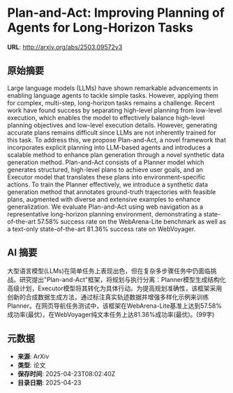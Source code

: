 # Plan-and-Act: Improving Planning of Agents for Long-Horizon Tasks

**URL**: http://arxiv.org/abs/2503.09572v3

## 原始摘要

Large language models (LLMs) have shown remarkable advancements in enabling
language agents to tackle simple tasks. However, applying them for complex,
multi-step, long-horizon tasks remains a challenge. Recent work have found
success by separating high-level planning from low-level execution, which
enables the model to effectively balance high-level planning objectives and
low-level execution details. However, generating accurate plans remains
difficult since LLMs are not inherently trained for this task. To address this,
we propose Plan-and-Act, a novel framework that incorporates explicit planning
into LLM-based agents and introduces a scalable method to enhance plan
generation through a novel synthetic data generation method. Plan-and-Act
consists of a Planner model which generates structured, high-level plans to
achieve user goals, and an Executor model that translates these plans into
environment-specific actions. To train the Planner effectively, we introduce a
synthetic data generation method that annotates ground-truth trajectories with
feasible plans, augmented with diverse and extensive examples to enhance
generalization. We evaluate Plan-and-Act using web navigation as a
representative long-horizon planning environment, demonstrating a
state-of-the-art 57.58% success rate on the WebArena-Lite benchmark as well as
a text-only state-of-the-art 81.36% success rate on WebVoyager.


## AI 摘要

大型语言模型(LLMs)在简单任务上表现出色，但在复杂多步骤任务中仍面临挑战。研究提出"Plan-and-Act"框架，将规划与执行分离：Planner模型生成结构化高级计划，Executor模型将其转化为具体行动。为提高规划准确性，该框架采用创新的合成数据生成方法，通过标注真实轨迹数据并增强多样化示例来训练Planner。在网页导航任务测试中，该框架在WebArena-Lite基准上达到57.58%成功率(最优)，在WebVoyager纯文本任务上达81.36%成功率(最优)。(99字)

## 元数据

- **来源**: ArXiv
- **类型**: 论文
- **保存时间**: 2025-04-23T08:02:40Z
- **目录日期**: 2025-04-23
